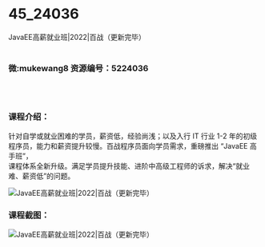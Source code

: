 # 45_24036
JavaEE高薪就业班|2022|百战（更新完毕）
<br/></br>
<h3>微:mukewang8 资源编号：5224036</h3>
<br/></br>
<h3>课程介绍：</h3>
<p>针对自学或就业困难的学员，薪资低，经验尚浅；以及入行 IT 行业 1-2 年的初级程序员，能力和薪资提升较慢。百战程序员面向学员需求，重磅推出 “<a title="查看与 JavaEE 相关的文章" target="_blank">JavaEE</a> 高手班”，<br>
课程体系全新升级。满足学员提升技能、进阶中高级工程师的诉求，解决“就业难、薪资低”的问题。</p>
<p><img src="https://www.ko996.com/wp-content/uploads/img/2022/05/1-21-300x186.png" alt="JavaEE高薪就业班|2022|百战（更新完毕）"></p>
<div class="info-desc">
<h3>课程截图：</h3>
<p><img src="https://www.ko996.com/wp-content/uploads/img/2022/05/2-59.png" alt="JavaEE高薪就业班|2022|百战（更新完毕）"></p>


			
</div>
